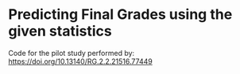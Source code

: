 # Predicting Final Grades using the given statistics

Code for the pilot study performed by: https://doi.org/10.13140/RG.2.2.21516.77449